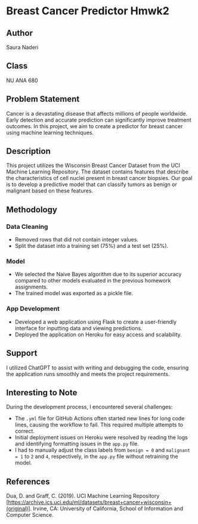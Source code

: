 # Breast Cancer Predictor Hmwk2

## Author
Saura Naderi

## Class
NU ANA 680

## Problem Statement
Cancer is a devastating disease that affects millions of people worldwide. Early detection and accurate prediction can significantly improve treatment outcomes. In this project, we aim to create a predictor for breast cancer using machine learning techniques.

## Description
This project utilizes the Wisconsin Breast Cancer Dataset from the UCI Machine Learning Repository. The dataset contains features that describe the characteristics of cell nuclei present in breast cancer biopsies. Our goal is to develop a predictive model that can classify tumors as benign or malignant based on these features.

## Methodology
### Data Cleaning
- Removed rows that did not contain integer values.
- Split the dataset into a training set (75%) and a test set (25%).

### Model
- We selected the Naive Bayes algorithm due to its superior accuracy compared to other models evaluated in the previous homework assignments.
- The trained model was exported as a pickle file.

### App Development
- Developed a web application using Flask to create a user-friendly interface for inputting data and viewing predictions.
- Deployed the application on Heroku for easy access and scalability.

## Support
I utilized ChatGPT to assist with writing and debugging the code, ensuring the application runs smoothly and meets the project requirements.

## Interesting to Note
During the development process, I encountered several challenges:
- The `.yml` file for GitHub Actions often started new lines for long code lines, causing the workflow to fail. This required multiple attempts to correct.
- Initial deployment issues on Heroku were resolved by reading the logs and identifying formatting issues in the `app.py` file.
- I had to manually adjust the class labels from `benign = 0` and `malignant = 1` to `2` and `4`, respectively, in the `app.py` file without retraining the model.

## References
Dua, D. and Graff, C. (2019). UCI Machine Learning Repository [https://archive.ics.uci.edu/ml/datasets/breast+cancer+wisconsin+(original)]. Irvine, CA: University of California, School of Information and Computer Science.
